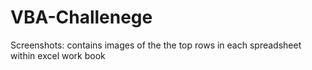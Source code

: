 # VBA-Challenege
Screenshots: contains images of the the top rows in each spreadsheet within excel work book

